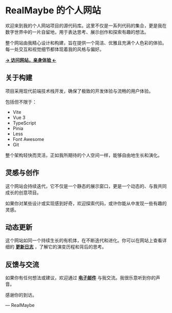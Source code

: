 # RealMaybe 的个人网站

欢迎来到我的个人网站项目的源代码库。这里不仅是一系列代码的集合，更是我在数字世界中的一片自留地，用于表达思考、展示创作和探索有趣的想法。

整个网站由我精心设计和构建，旨在提供一个简洁、优雅且充满个人色彩的体验。每一处交互和视觉细节都体现着我的风格与偏好。

**[→ 访问网站，亲身体验 ←](https://www.realmaybe0429.space/index)**

## 关于构建

项目采用现代前端技术栈开发，确保了极致的开发体验与流畅的用户体验。

包括但不限于：

- Vite
- Vue 3
- TypeScript
- Pinia
- Less
- Font Awesome
- Git

整个架构轻快而灵活，正如我所期待的个人空间一样，能够自由地生长和演化。

## 灵感与创作

这个网站会持续迭代，它不仅是一个静态的展示窗口，更是一个动态的、与我共同成长的创意项目。

如果你对某些设计或实现感到好奇，欢迎探索代码，或许你能从中发现一些有趣的灵感。

## 动态更新

这个网站如同一个持续生长的有机体，在不断迭代和进化。你可以在网站上查看详细的 **[更新日志](https://www.realmaybe0429.space/change-log)** ，了解它的演变历程和背后的思考。

## 反馈与交流

如果你有任何想法或建议，欢迎通过 **[电子邮件](mailto:realmaybe0429@qq.com)** 与我交流。我很乐意听到你的声音。

感谢你的到访。

— RealMaybe
